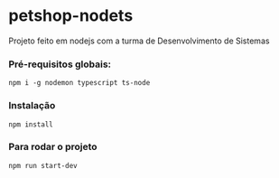 # petshop-nodets
Projeto feito em nodejs com a turma de Desenvolvimento de Sistemas

### Pré-requisitos globais:
`npm i -g nodemon typescript ts-node`

### Instalação
`npm install`

### Para rodar o projeto
`npm run start-dev`
